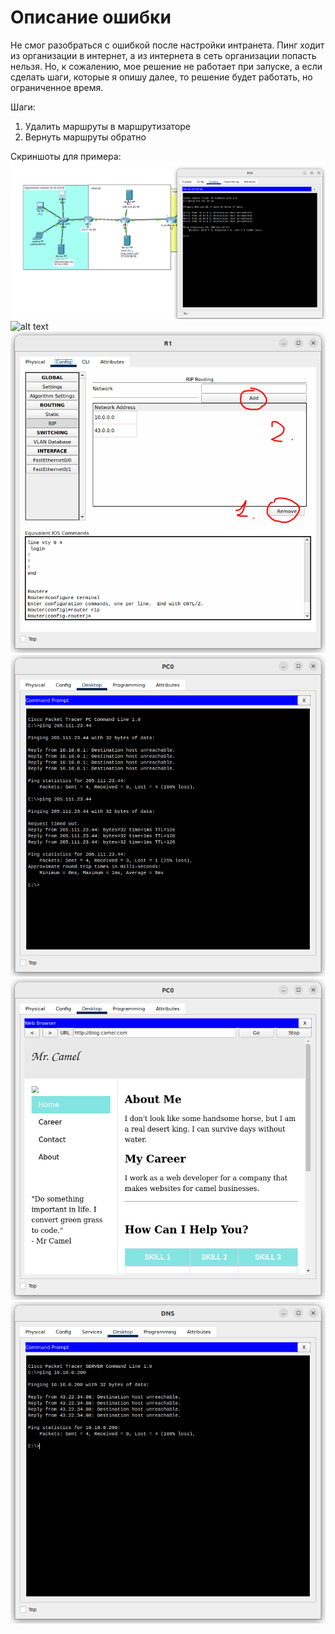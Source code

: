 # Описание ошибки

Не смог разобраться с ошибкой после настройки интранета.
Пинг ходит из организации в интернет, а из интернета в сеть организации попасть нельзя.
Но, к сожалению, мое решение не работает при запуске, а если сделать шаги, которые я опишу далее, то решение будет работать, но ограниченное время.

Шаги:
1. Удалить маршруты в маршрутизаторе
2. Вернуть маршруты обратно

Скриншоты для примера:
![alt text](screenshots/img.png)
![alt text](screenshots/img1.png)
![alt text](screenshots/img2.png)
![alt text](screenshots/img3.png)
![alt text](screenshots/img4.png)
![alt text](screenshots/img5.png)

